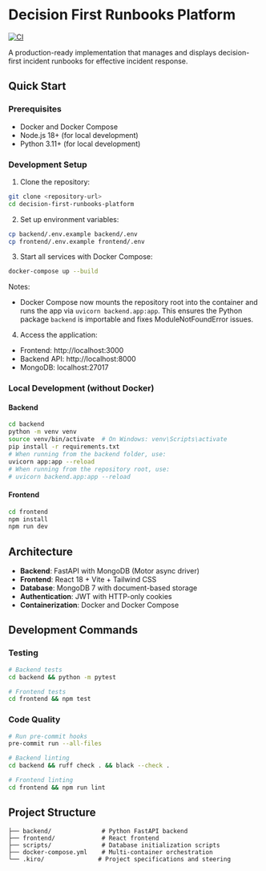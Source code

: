 # Decision First Runbooks Platform

[![CI](https://github.com/Vibe-Inc/decision-first-runbooks-platform/actions/workflows/ci.yml/badge.svg)](https://github.com/Vibe-Inc/decision-first-runbooks-platform/actions/workflows/ci.yml)

A production-ready implementation that manages and displays decision-first incident runbooks for effective incident response.

## Quick Start

### Prerequisites
- Docker and Docker Compose
- Node.js 18+ (for local development)
- Python 3.11+ (for local development)

### Development Setup

1. Clone the repository:
```bash
git clone <repository-url>
cd decision-first-runbooks-platform
```

2. Set up environment variables:
```bash
cp backend/.env.example backend/.env
cp frontend/.env.example frontend/.env
```

3. Start all services with Docker Compose:
```bash
docker-compose up --build
```

Notes:
- Docker Compose now mounts the repository root into the container and runs the app via `uvicorn backend.app:app`. This ensures the Python package `backend` is importable and fixes ModuleNotFoundError issues.

4. Access the application:
- Frontend: http://localhost:3000
- Backend API: http://localhost:8000
- MongoDB: localhost:27017

### Local Development (without Docker)

#### Backend
```bash
cd backend
python -m venv venv
source venv/bin/activate  # On Windows: venv\Scripts\activate
pip install -r requirements.txt
# When running from the backend folder, use:
uvicorn app:app --reload
# When running from the repository root, use:
# uvicorn backend.app:app --reload
```

#### Frontend
```bash
cd frontend
npm install
npm run dev
```

## Architecture

- **Backend**: FastAPI with MongoDB (Motor async driver)
- **Frontend**: React 18 + Vite + Tailwind CSS
- **Database**: MongoDB 7 with document-based storage
- **Authentication**: JWT with HTTP-only cookies
- **Containerization**: Docker and Docker Compose

## Development Commands

### Testing
```bash
# Backend tests
cd backend && python -m pytest

# Frontend tests
cd frontend && npm test
```

### Code Quality
```bash
# Run pre-commit hooks
pre-commit run --all-files

# Backend linting
cd backend && ruff check . && black --check .

# Frontend linting
cd frontend && npm run lint
```

## Project Structure

```
├── backend/              # Python FastAPI backend
├── frontend/             # React frontend
├── scripts/              # Database initialization scripts
├── docker-compose.yml    # Multi-container orchestration
└── .kiro/               # Project specifications and steering
```
